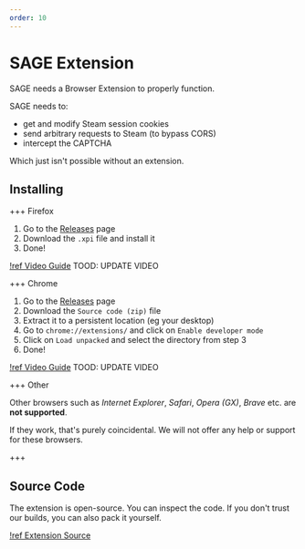 ```yaml
---
order: 10
---
```


# SAGE Extension

SAGE needs a Browser Extension to properly function.

SAGE needs to:

- get and modify Steam session cookies
- send arbitrary requests to Steam (to bypass CORS)
- intercept the CAPTCHA

Which just isn't possible without an extension.

## Installing

+++ Firefox

1. Go to the [Releases][1] page
2. Download the `.xpi` file and install it
3. Done!

[!ref Video Guide](https://youtu.be/kINmrXz9pB4) TOOD: UPDATE VIDEO

+++ Chrome

1. Go to the [Releases][1] page
2. Download the `Source code (zip)` file 
3. Extract it to a persistent location (eg your desktop)
4. Go to `chrome://extensions/` and click on `Enable developer mode`
5. Click on `Load unpacked` and select the directory from step 3
6. Done!

[!ref Video Guide](https://youtu.be/Iau50gDdhM8) TOOD: UPDATE VIDEO

+++ Other

Other browsers such as _Internet Explorer_, _Safari_, _Opera (GX)_, _Brave_ etc.
are **not supported**.

If they work, that's purely coincidental. We will not offer any help or support
for these browsers.

+++

[1]: https://github.com/sag-enhanced/browser-extension/releases

## Source Code

The extension is open-source. You can inspect the code. If you don't trust our
builds, you can also pack it yourself.

[!ref Extension Source](https://github.com/sag-enhanced/browser-extension)
